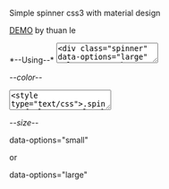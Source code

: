 Simple spinner css3 with material design

<p data-height="268" data-theme-id="15592" data-slug-hash="pJRVNK" data-default-tab="result" data-user="thuanitdn" class='codepen'><a href='http://codepen.io/thuanitdn/pen/pJRVNK/'>DEMO</a> by thuan le</p>
<script async src="//assets.codepen.io/assets/embed/ei.js"></script>
*--Using--*

<textarea><div class="spinner" data-options="large"  role="progressbar" aria-valuetext="Loading…"></div></textarea>

*--color--*

<textarea><style type="text/css">.spinner{color:yourcolor;}</style></textarea> 

*--size--*

data-options="small"

 or
 
data-options="large"



